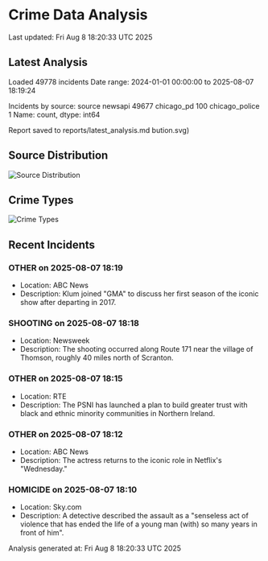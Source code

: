 # Crime Data Analysis
Last updated: Fri Aug  8 18:20:33 UTC 2025

## Latest Analysis

Loaded 49778 incidents
Date range: 2024-01-01 00:00:00 to 2025-08-07 18:19:24

Incidents by source:
source
newsapi           49677
chicago_pd          100
chicago_police        1
Name: count, dtype: int64

Report saved to reports/latest_analysis.md
bution.svg)

## Source Distribution
![Source Distribution](images/source_distribution.svg)

## Crime Types
![Crime Types](images/crime_types.svg)

## Recent Incidents

### OTHER on 2025-08-07 18:19
- Location: ABC News
- Description: Klum joined "GMA" to discuss her first season of the iconic show after departing in 2017.


### SHOOTING on 2025-08-07 18:18
- Location: Newsweek
- Description: The shooting occurred along Route 171 near the village of Thomson, roughly 40 miles north of Scranton.


### OTHER on 2025-08-07 18:15
- Location: RTE
- Description: The PSNI has launched a plan to build greater trust with black and ethnic minority communities in Northern Ireland.


### OTHER on 2025-08-07 18:12
- Location: ABC News
- Description: The actress returns to the iconic role in Netflix's "Wednesday."


### HOMICIDE on 2025-08-07 18:10
- Location: Sky.com
- Description: A detective described the assault as a "senseless act of violence that has ended the life of a young man (with) so many years in front of him".

Analysis generated at: Fri Aug  8 18:20:33 UTC 2025
